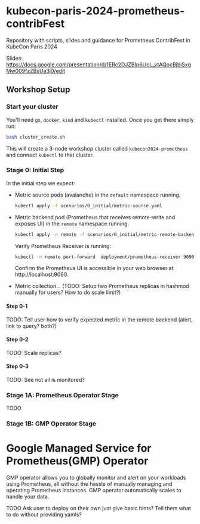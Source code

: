 # kubecon-paris-2024-prometheus-contribFest

Repository with scripts, slides and guidance for Prometheus ContribFest in KubeCon Paris 2024

Slides: https://docs.google.com/presentation/d/1ERc2DJZBIp6UcL_vtAQocBjbiSxgMw009fzZBsUa3j0/edit

## Workshop Setup

### Start your cluster

You'll need `go`, `docker`, `kind` and `kubectl` installed. Once you get there simply
run:

```sh 
bash cluster_create.sh
```

This will create a 3-node workshop cluster called `kubecon2024-prometheus` and connect `kubectl` to that cluster.

### Stage 0: Initial Step

In the initial step we expect:

* Metric source pods (avalanche) in the `default` namespace running.

  ```bash
  kubectl apply -f scenarios/0_initial/metric-source.yaml
  ```

* Metric backend pod (Prometheus that receives remote-write and exposes UI) in the `remote` namespace running.

  ```bash
  kubectl apply -n remote -f scenarios/0_initial/metric-remote-backend.yaml
  ```

  Verify Prometheus Receiver is running:
  
  ```bash
  kubectl -n remote port-forward  deployment/prometheus-receiver 9090
  ```
  
  Confirm the Prometheus UI is accessible in your web browser at http://localhost:9090.

* Metric collection... (TODO: Setup two Prometheus replicas in hashmod manually for users? How to do scale limit?)

#### Step 0-1

TODO: Tell user how to verify expected metric in the remote backend (alert, link to query? both?)

#### Step 0-2

TODO: Scale replicas?

#### Step 0-3

TODO: See not all is monitored?

### Stage 1A: Prometheus Operator Stage

TODO

### Stage 1B: GMP Operator Stage



# Google Managed Service for Prometheus(GMP) Operator

GMP operator allows you to globally monitor and alert on your workloads using Prometheus,
all without the hassle of manually managing and operating Prometheus instances. GMP operator automatically scales to handle your data.

TODO Ask user to deploy on their own just give basic hints? Tell them what to do without providing yamls?
